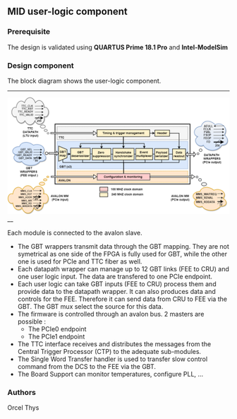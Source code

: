 
## MID user-logic component 

### Prerequisite 

The design is validated using **QUARTUS Prime 18.1 Pro** and **Intel-ModelSim**

### Design component 

The block diagram shows the user-logic component. 
___
![user-logic overview](ul.png)
__

Each module is connected to the avalon slave.
- The GBT wrappers transmit data through the GBT mapping. They are not symetrical as one side of the FPGA is fully used for GBT,
while the other one is used for PCIe and TTC fiber as well.
- Each datapath wrapper can manage up to 12 GBT links (FEE to CRU) and one user logic input. The data are transfered to one PCIe endpoint.
- Each user logic can take GBT inputs (FEE to CRU) process them and provide data to the datapath wrapper. It can also produces data and controls for the FEE. 
Therefore it can send data from CRU to FEE via the GBT. The GBT mux select the source for this data.
- The firmware is controlled through an avalon bus. 2 masters are possible : 
	- The PCIe0 endpoint
	- The PCIe1 endpoint
- The TTC interface receives and distributes the messages from the Central Trigger Processor (CTP) to the adequate sub-modules.
- The Single Word Transfer handler is used to transfer slow control command from the DCS to the FEE via the GBT.
- The Board Support can monitor temperatures, configure PLL, ...

### Authors

Orcel Thys